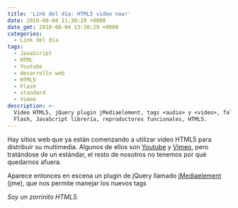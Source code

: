 ```yaml
---
title: 'Link del día: HTML5 video now!'
date: 2010-08-04 11:38:29 +0000
date_gmt: 2010-08-04 13:38:29 +0000
categories:
  - Link del día
tags:
  - JavaScript
  - HTML
  - Youtube
  - desarrollo web
  - HTML5
  - Flash
  - standard
  - Vimeo
description: >-
  Video HTML5, jQuery plugin jMediaelement, tags <audio> y <video>, fallback,
  Flash, JavaScript librería, reproductores funcionales, HTML5.
---
```



Hay sitios web que ya están comenzando a utilizar video HTML5 para distribuir su multimedia. Algunos de ellos son [Youtube](http://www.youtube.com/html5) y [Vimeo](http://vimeo.com/blog:268), pero tratándose de un estándar, el resto de nosotros no tenemos por qué quedarnos afuera.

Aparece entonces en escena un plugin de jQuery llamado [jMediaelement](http://protofunc.com/jme/) (jme), que nos permite manejar los nuevos tags <audio> y <video> con puro JavaScript. Eso no es todo, también podemos generar un mensaje de fallback, o incluso mostrar un reproductor Flash si es que el navegador del usuario no tiene soporte para video/audio HTML. Por supuesto, todo esto está encapsulado en una librería de JavaScript y con pocas instrucciones ya podemos tener nuestros reproductores funcionales.

_Soy un zorrinito HTML5._
